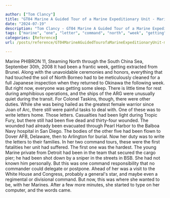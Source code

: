```yaml
---

author: ["Tom Clancy"]
title: "GT04 Marine A Guided Tour of a Marine Expeditionary Unit - Marine_split_238.html"
date: "2024-07-19"
description: "Tom Clancy - GT04 Marine A Guided Tour of a Marine Expeditionary Unit"
tags: ["marine", "one", "letter", "command", "north", "week", "getting", "duty", "still", "write", "five", "wounded", "first", "phibron", "steaming", "south", "china", "sea", "september", "frantic", "extracted", "brunei", "along", "unavoidable", "ceremony"]
categories: [Reference]
url: /posts/reference/GT04MarineAGuidedTourofaMarineExpeditionaryUnit-marinesplit238html

---
```



Marine
PHIBRON 11, Steaming North through the South China Sea, September 30th, 2008
It had been a frantic week, getting extracted from Brunei. Along with the unavoidable ceremonies and honors, everything that had touched the soil of North Borneo had to be meticulously cleaned for a full Japanese inspection when they returned to Okinawa the following week. But right now, everyone was getting some sleep. There is little time for rest during amphibious operations, and the ships of the ARG were unusually quiet during the transit.
For Colonel Taskins, though, there were other duties. While she was being hailed as the greatest female warrior since Joan of Arc, there still were painful tasks to deal with. One of these was to write letters home. Those letters. Casualties had been light during Tropic Fury, but there still had been five dead and thirty-four wounded. The wounded had already been evacuated through Pearl Harbor to the Balboa Navy hospital in San Diego. The bodies of the other five had been flown to Dover AFB, Delaware, then to Arlington for burial. Now her duty was to write the letters to their families. In her two command tours, these were the first fatalities her unit had suffered.
The first one was the hardest. The young Marine private from Detroit had been in the team that secured the cargo pier; he had been shot down by a sniper in the streets in BSB. She had not known him personally. But this was one command responsibility that no commander could delegate or postpone. Ahead of her was a visit to the White House and Congress, probably a general's star, and maybe even a regimental or divisional command. But now, this was where she wanted to be, with her Marines. After a few more minutes, she started to type on her computer, and the words came.
